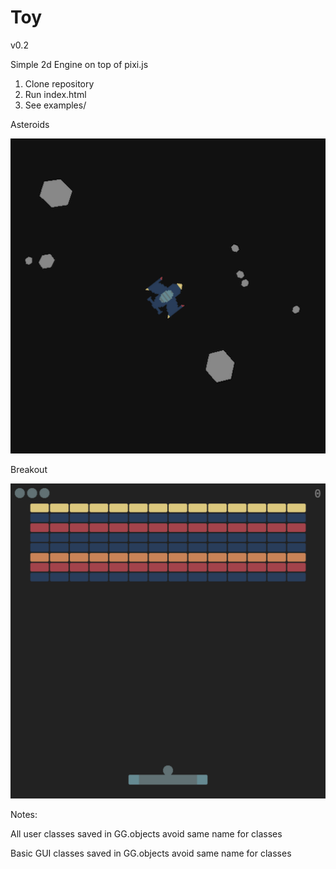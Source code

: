 # Toy

v0.2

Simple 2d Engine on top of pixi.js

1. Clone repository
2. Run index.html
3. See examples/

Asteroids

![Screenshot](screenshot/screenshot1.png)

Breakout

![Screenshot](screenshot/screenshot2.png)

Notes:

All user classes saved in GG.objects avoid same name for classes

Basic GUI classes saved in GG.objects avoid same name for classes
